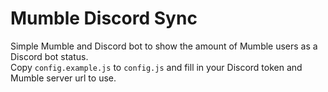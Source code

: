 # Mumble Discord Sync

Simple Mumble and Discord bot to show the amount of Mumble users as a Discord bot status.  
Copy `config.example.js` to `config.js` and fill in your Discord token and Mumble server url to use.
